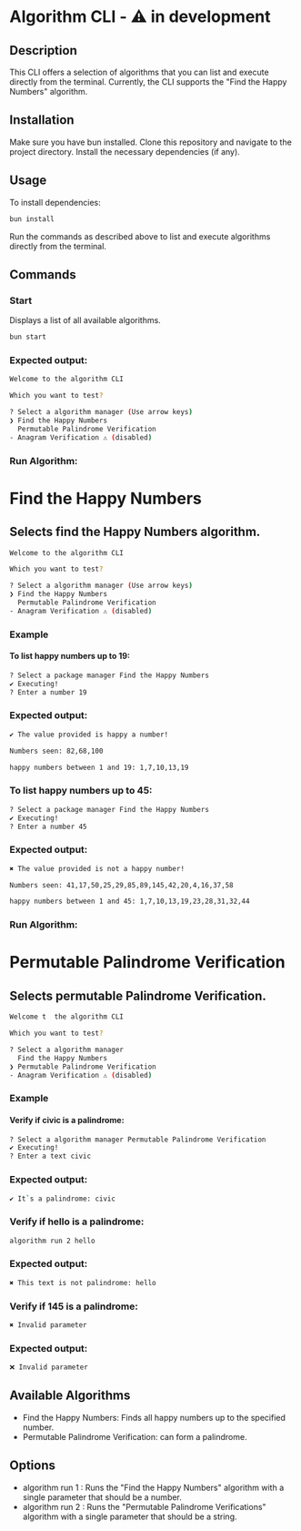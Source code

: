 # Algorithm CLI - ⚠️ in development

## Description
This CLI offers a selection of algorithms that you can list and execute directly from the terminal. Currently, the CLI supports the "Find the Happy Numbers" algorithm.

## Installation
Make sure you have bun installed. Clone this repository and navigate to the project directory. Install the necessary dependencies (if any).

## Usage

To install dependencies:

```bash
bun install
```
Run the commands as described above to list and execute algorithms directly from the terminal.


## Commands

### Start
Displays a list of all available algorithms.

```sh
bun start
```

### Expected output:

```sh
Welcome to the algorithm CLI

Which you want to test? 

? Select a algorithm manager (Use arrow keys)
❯ Find the Happy Numbers
  Permutable Palindrome Verification
- Anagram Verification ⚠️ (disabled)
```

### Run Algorithm: 
# Find the Happy Numbers
## Selects find the Happy Numbers algorithm.

```sh
Welcome to the algorithm CLI

Which you want to test? 

? Select a algorithm manager (Use arrow keys)
❯ Find the Happy Numbers
  Permutable Palindrome Verification
- Anagram Verification ⚠️ (disabled)
```

### Example
#### To list happy numbers up to 19:

```sh
? Select a package manager Find the Happy Numbers
✔ Executing!
? Enter a number 19
```

### Expected output:
```sh
✔ The value provided is happy a number!

Numbers seen: 82,68,100

happy numbers between 1 and 19: 1,7,10,13,19
```

### To list happy numbers up to 45:

```sh
? Select a package manager Find the Happy Numbers
✔ Executing!
? Enter a number 45
```


### Expected output:

```sh
✖ The value provided is not a happy number!

Numbers seen: 41,17,50,25,29,85,89,145,42,20,4,16,37,58

happy numbers between 1 and 45: 1,7,10,13,19,23,28,31,32,44
```

### Run Algorithm: 
# Permutable Palindrome Verification
##  Selects permutable Palindrome Verification.

```sh
Welcome t  the algorithm CLI

Which you want to test? 

? Select a algorithm manager
  Find the Happy Numbers
❯ Permutable Palindrome Verification
- Anagram Verification ⚠️ (disabled)
```

### Example
#### Verify if civic is a palindrome:

```sh
? Select a algorithm manager Permutable Palindrome Verification
✔ Executing!
? Enter a text civic
```

### Expected output:
```sh
✔ It`s a palindrome: civic
```

### Verify if hello is a palindrome:

```sh
algorithm run 2 hello
```


### Expected output:

```sh
✖ This text is not palindrome: hello
```

### Verify if 145 is a palindrome:

```sh
✖ Invalid parameter
```


### Expected output:

```sh
❌ Invalid parameter
```

## Available Algorithms
- Find the Happy Numbers: Finds all happy numbers up to the specified number.
- Permutable Palindrome Verification: can form a palindrome.
## Options
- algorithm run 1 <number>: Runs the "Find the Happy Numbers" algorithm with a single parameter that should be a number.
- algorithm run 2 <string>: Runs the "Permutable Palindrome Verifications" algorithm with a single parameter that should be a string.





